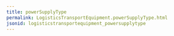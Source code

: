 ```yaml
---
title: powerSupplyType
permalink: LogisticsTransportEquipment.powerSupplyType.html
jsonid: logisticstransportequipment_powersupplytype
---
```

